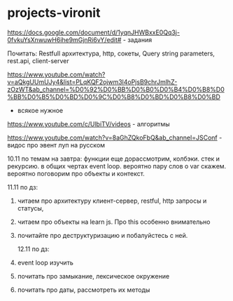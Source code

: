# projects-vironit

https://docs.google.com/document/d/1yqnJHWBxxE0Qq3j-0fvkuYsXnwuwH6ihe9mGjnRi6vY/edit# - задания

Почитать:
Restfull архитектура, http, сокеты,
Query string parameters, rest.api, client-server

https://www.youtube.com/watch?v=aQkgUUmUJy4&list=PLqKQF2ojwm3l4oPjsB9chrJmlhZ-zOzWT&ab_channel=%D0%92%D0%BB%D0%B0%D0%B4%D0%B8%D0%BB%D0%B5%D0%BD%D0%9C%D0%B8%D0%BD%D0%B8%D0%BD
- всякое нужное

https://www.youtube.com/c/UlbiTV/videos - алгоритмы

https://www.youtube.com/watch?v=8aGhZQkoFbQ&ab_channel=JSConf - видос про эвент луп на русском

10.11
по темам на завтра:
функции еще дорассмотрим, колбэки. стек и рекурсию. в общих чертах event loop. вероятно пару слов о var скажем. вероятно поговорим про объекты и контекст.

11.11
по дз:

1. читаем про архитектуру клиент-сервер, restful, http запросы и статусы,
2. читаем про объекты на learn js. Про this особенно внимательно
3. почитайте про деструктуризацию и побалуйстесь с ней.

    12.11
    по дз:

4. event loop изучить
5. почитать про замыкание, лексическое окружение
6. почитать про даты, рассмотреть их методы
